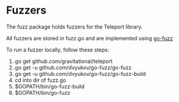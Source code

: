 # Fuzzers

The fuzz package holds fuzzers for the Teleport library.

All fuzzers are stored in fuzz.go and are implemented using [go-fuzz](https://github.com/dvyukov/go-fuzz)

To run a fuzzer locally, follow these steps:
1. go get github.com/gravitational/teleport
2. go get -u github.com/dvyukov/go-fuzz/go-fuzz
3. go get -u github.com/dvyukov/go-fuzz/go-fuzz-build
4. cd into dir of fuzz.go
5. $GOPATH/bin/go-fuzz-build
6. $GOPATH/bin/go-fuzz

